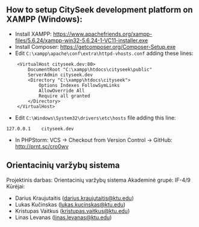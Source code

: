 ## How to setup CitySeek development platform on XAMPP (Windows):
* Install XAMPP: https://www.apachefriends.org/xampp-files/5.6.24/xampp-win32-5.6.24-1-VC11-installer.exe
* Install Composer: https://getcomposer.org/Composer-Setup.exe
* Edit `C:\xampp\apache\conf\extra\httpd-vhosts.conf` adding these lines: 
```
    <VirtualHost cityseek.dev:80>
        DocumentRoot "C:\xampp\htdocs\cityseek\public"
        ServerAdmin cityseek.dev
        <Directory "C:\xampp\htdocs\cityseek">
            Options Indexes FollowSymLinks
            AllowOverride All
            Require all granted
        </Directory>
    </VirtualHost>
```
* Edit `C:\Windows\System32\drivers\etc\hosts` file adding this line:

`127.0.0.1    cityseek.dev`

* In PHPStorm: VCS -> Checkout from Version Control -> GitHub: http://prnt.sc/cro0wv


## Orientacinių varžybų sistema

Projektinis darbas: Orientacinių varžybų sistema
Akademinė grupė: IF-4/9
Kūrėjai:
* Darius Kraujutaitis (darius.kraujutaitis@ktu.edu)
* Lukas Kučinskas (lukas.kucinskas@ktu.edu)
* Kristupas Vaitkus (kristupas.vaitkus@ktu.edu)
* Linas Levanas (linas.levanas@ktu.edu)
